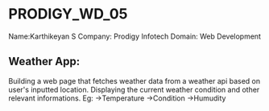 # PRODIGY_WD_05

Name:Karthikeyan S
Company: Prodigy Infotech
Domain: Web Development

Weather App:
-------------

Building a web page that fetches weather data from a weather api based on user's inputted location.
Displaying the current weather condition and other relevant informations.
Eg:
->Temperature
->Condition
->Humudity

